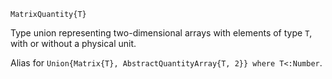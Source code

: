 ```
MatrixQuantity{T}
```

Type union representing two-dimensional arrays with elements of type `T`, with or without a physical unit.

Alias for `Union{Matrix{T}, AbstractQuantityArray{T, 2}} where T<:Number`.
